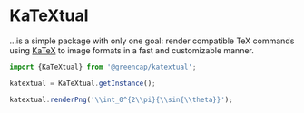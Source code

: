 # KaTeXtual
...is a simple package with only one goal: render compatible TeX commands
using [KaTeX](https://katex.org/) to image formats in a fast and customizable
manner.
```typescript
import {KaTeXtual} from '@greencap/katextual';

katextual = KaTeXtual.getInstance();

katextual.renderPng('\\int_0^{2\\pi}{\\sin{\\theta}}');
```
